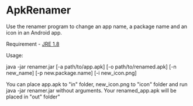 # ApkRenamer

Use the renamer program to change an app name, a package name and an icon in an Android app.

Requirement - [JRE 1.8](https://www.java.com/en/download/manual.jsp)

Usage:

java -jar renamer.jar [-a path/to/app.apk] [-o path/to/renamed.apk] [-n new_name] [-p new.package.name] [-i new_icon.png]

You can place app.apk to \"in\" folder, new_icon.png to \"icon\" folder
and run java -jar renamer.jar without arguments. Your renamed_app.apk will be placed in \"out\" folder"

